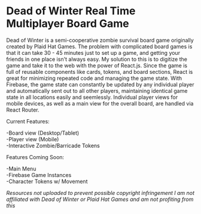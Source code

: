 # Dead of Winter Real Time Multiplayer Board Game

Dead of Winter is a semi-cooperative zombie survival board game originally created by Plaid Hat Games. The problem with complicated board games is that it can take 30 - 45 minutes just to set up a game, and getting your friends in one place isn't always easy. My solution to this is to digitize the game and take it to the web with the power of React.js. Since the game is full of reusable components like cards, tokens, and board sections, React is great for minimizing repeated code and managing the game state. With Firebase, the game state can constantly be updated by any individual player and automatically sent out to all other players, maintaining identical game state in all locations easily and seemlessly. Individual player views for mobile devices, as well as a main view for the overall board, are handled via React Router.

Current Features:

  -Board view (Desktop/Tablet)  
  -Player view (Mobile)  
  -Interactive Zombie/Barricade Tokens  

Features Coming Soon:

  -Main Menu  
  -Firebase Game Instances  
  -Character Tokens w/ Movement  

*Resources not uploaded to prevent possible copyright infringement*
*I am not affiliated with Dead of Winter or Plaid Hat Games and am not profiting from this*
